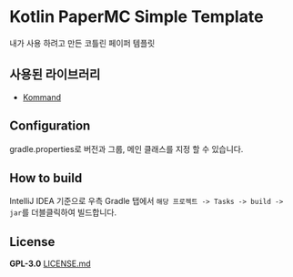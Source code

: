 # Kotlin PaperMC Simple Template
내가 사용 하려고 만든 코틀린 페이퍼 템플릿

## 사용된 라이브러리
- [Kommand](https://github.com/monun/kommand)

## Configuration
gradle.properties로 버전과 그룹, 메인 클래스를 지정 할 수 있습니다.

## How to build
IntelliJ IDEA 기준으로 우측 Gradle 탭에서 `해당 프로젝트 -> Tasks -> build -> jar`를 더블클릭하여 빌드합니다.

## License
**GPL-3.0**  [LICENSE.md](https://github.com/minsuho/kotlin_papermc_simple/blob/main/LICENSE)
